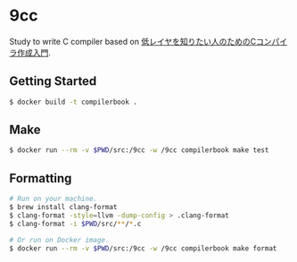 # 9cc

Study to write C compiler based on [低レイヤを知りたい人のためのCコンパイラ作成入門](https://www.sigbus.info/compilerbook).

## Getting Started

```sh
$ docker build -t compilerbook .
```

## Make

```sh
$ docker run --rm -v $PWD/src:/9cc -w /9cc compilerbook make test
```

## Formatting

```sh
# Run on your machine.
$ brew install clang-format
$ clang-format -style=llvm -dump-config > .clang-format
$ clang-format -i $PWD/src/**/*.c

# Or run on Docker image.
$ docker run --rm -v $PWD/src:/9cc -w /9cc compilerbook make format
```

